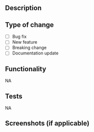 ## Description



## Type of change

- [ ] Bug fix
- [ ] New feature
- [ ] Breaking change
- [ ] Documentation update

## Functionality

NA

## Tests

NA

## Screenshots (if applicable)
